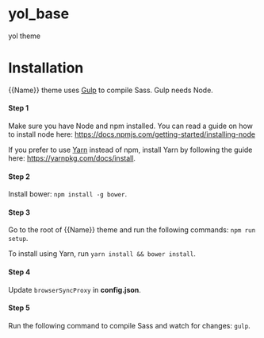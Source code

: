# yol_base
yol theme
# Installation

{{Name}} theme uses [Gulp](http://gulpjs.com) to compile Sass. Gulp needs Node.

#### Step 1
Make sure you have Node and npm installed. 
You can read a guide on how to install node here: https://docs.npmjs.com/getting-started/installing-node

If you prefer to use [Yarn](https://yarnpkg.com) instead of npm, install Yarn by following the guide here: https://yarnpkg.com/docs/install. 

#### Step 2
Install bower: `npm install -g bower`.

#### Step 3
Go to the root of {{Name}} theme and run the following commands: `npm run setup`.

To install using Yarn, run `yarn install && bower install`.

#### Step 4
Update `browserSyncProxy` in **config.json**.

#### Step 5
Run the following command to compile Sass and watch for changes: `gulp`.

